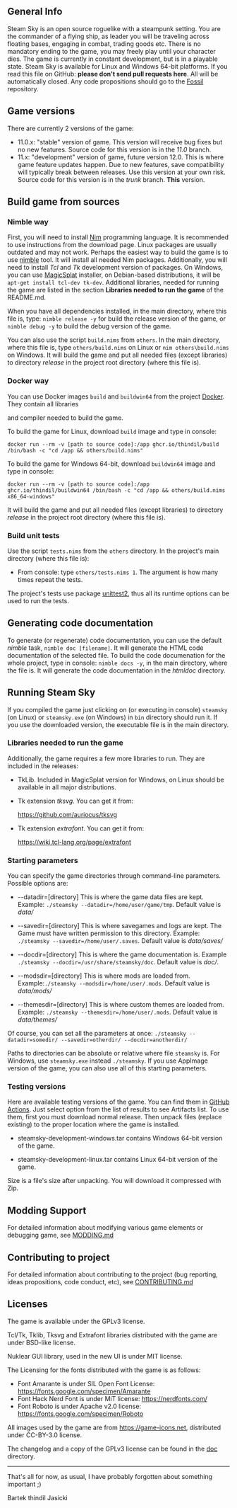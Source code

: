 ## General Info

Steam Sky is an open source roguelike with a steampunk setting. You are the
commander of a flying ship, as leader you will be traveling across floating
bases, engaging in combat, trading goods etc. There is no mandatory ending
to the game, you may freely play until your character dies. The game is
currently in constant development, but is in a playable state. Steam Sky is
available for Linux and Windows 64-bit platforms. If you read this file
on GitHub: **please don't send pull requests here**. All will be automatically
closed. Any code propositions should go to the [Fossil](https://www.laeran.pl.eu.org/repositories/steamsky) repository.

## Game versions

There are currently 2 versions of the game:

* 11.0.x: "stable" version of game. This version will receive bug fixes but
  no new features. Source code for this version is in the *11.0* branch.
* 11.x: "development" version of game, future version 12.0. This is where
  game feature updates happen. Due to new features, save compatibility
  will typically break between releases. Use this version at your own risk.
  Source code for this version is in the *trunk* branch. **This** version.

## Build game from sources

### Nimble way

First, you will need to install [Nim](https://nim-lang.org/) programming
language. It is recommended to use instructions from the download page.
Linux packages are usually outdated and may not work.
Perhaps the easiest way to build the game is to use [nimble](https://github.com/nim-lang/nimble)
tool. It will install all needed Nim packages. Additionally, you will need
to install *Tcl* and *Tk* development version of packages. On Windows, you can
use [MagicSplat](https://www.magicsplat.com/tcl-installer/index.html)
installer, on Debian-based distributions, it will be `apt-get install tcl-dev tk-dev`.
Additional libraries, needed for running the game are listed in the section
**Libraries needed to run the game** of the README.md.

When you have all dependencies installed, in the main directory, where this
file is, type: `nimble release -y` for build the release version of the
game, or `nimble debug -y` to build the debug version of the game.

You can also use the script `build.nims` from `others`. In the main directory,
where this file is, type `others/build.nims` on Linux or `nim others\build.nims`
on Windows. It will build the game and put all needed files (except libraries)
to directory *release* in the project root directory (where this file is).

### Docker way

You can use Docker images `build` and `buildwin64` from the project
[Docker](https://github.com/thindil/docker). They contain all libraries

and compiler needed to build the game.

To build the game for Linux, download `build` image and type in console:

`docker run --rm -v [path to source code]:/app ghcr.io/thindil/build /bin/bash -c "cd /app && others/build.nims"`

To build the game for Windows 64-bit, download `buildwin64` image and type in console:

`docker run --rm -v [path to source code]:/app ghcr.io/thindil/buildwin64 /bin/bash -c "cd /app && others/build.nims x86_64-windows"`

It will build the game and put all needed files (except libraries) to directory
*release* in the project root directory (where this file is).

### Build unit tests

Use the script `tests.nims` from the `others` directory. In the project's main
directory (where this file is):

* From console: type `others/tests.nims 1`. The argument is how many times
  repeat the tests.

The project's tests use package [unittest2](https://github.com/status-im/nim-unittest2),
thus all its runtime options can be used to run the tests.

## Generating code documentation

To generate (or regenerate) code documentation, you can use the default *nimble*
task, `nimble doc [filename]`. It will generate the HTML code documentation
of the selected file. To build the code documenation for the whole project,
type in console: `nimble docs -y`, in the main directory, where the file is.
It will generate the code documentation in the *htmldoc* directory.

## Running Steam Sky

If you compiled the game just clicking on (or executing in console) `steamsky`
(on Linux) or `steamsky.exe` (on Windows) in `bin` directory should run it.
If you use the downloaded version, the executable file is in the main
directory.

### Libraries needed to run the game

Additionally, the game requires a few more libraries to run. They are included
in the releases:

* TkLib. Included in MagicSplat version for Windows, on Linux should
  be available in all major distributions.

* Tk extension *tksvg*. You can get it from:

   <https://github.com/auriocus/tksvg>

* Tk extension *extrafont*. You can get it from:

   <https://wiki.tcl-lang.org/page/extrafont>

### Starting parameters
You can specify the game directories through command-line parameters.
Possible options are:

* --datadir=[directory] This is where the game data files are kept.
   Example: `./steamsky --datadir=/home/user/game/tmp`.
   Default value is *data/*

* --savedir=[directory] This is where savegames and logs are kept.
   The Game must have written permission to this directory.
   Example: `./steamsky --savedir=/home/user/.saves`.
   Default value is *data/saves/*

* --docdir=[directory] This is where the game documentation is.
   Example `./steamsky --docdir=/usr/share/steamsky/doc`.
   Default value is *doc/*.

* --modsdir=[directory] This is where mods are loaded from.
   Example:`./steamsky --modsdir=/home/user/.mods`.
   Default value is *data/mods/*

* --themesdir=[directory] This is where custom themes are loaded from.
   Example: `./steamsky --themesdir=/home/user/.mods`.
   Default value is *data/themes/*

Of course, you can set all the parameters at once:
`./steamsky --datadir=somedir/ --savedir=otherdir/ --docdir=anotherdir/`

Paths to directories can be absolute or relative where file `steamsky` is. For
Windows, use `steamsky.exe` instead `./steamsky`. If you use AppImage version
of the game, you can also use all of this starting parameters.

### Testing versions

Here are available testing versions of the game. You can find them
in [GitHub Actions](https://github.com/thindil/steamsky/actions/workflows/ada-devel.yml).
Just select option from the list of results to see Artifacts list.
To use them, first you must download normal release. Then unpack files
(replace existing) to the proper location where the game is installed.

* steamsky-development-windows.tar contains Windows 64-bit version of the game.

* steamsky-development-linux.tar contains Linux 64-bit version of the game.

Size is a file's size after unpacking. You will download it compressed with
Zip.

## Modding Support
For detailed information about modifying various game elements or debugging
game, see [MODDING.md](bin/doc/MODDING.md)

## Contributing to project
For detailed information about contributing to the project
(bug reporting, ideas propositions, code conduct, etc),
see [CONTRIBUTING.md](bin/doc/CONTRIBUTING.md)

## Licenses
The game is available under the GPLv3 license.

Tcl/Tk, Tklib, Tksvg and Extrafont libraries distributed with the game are
under BSD-like license.

Nuklear GUI library, used in the new UI is under MIT license.

The Licensing for the fonts distributed with the game is as follows:

* Font Amarante is under SIL Open Font License: https://fonts.google.com/specimen/Amarante
* Font Hack Nerd Font is under MiT license: https://nerdfonts.com/
* Font Roboto is under Apache v2.0 license: https://fonts.google.com/specimen/Roboto

All images used by the game are from https://game-icons.net, distributed under
CC-BY-3.0 license.

The changelog and a copy of the GPLv3 license can be found in the [doc](bin/doc) directory.

---
That's all for now, as usual, I have probably forgotten about something important ;)

Bartek thindil Jasicki
